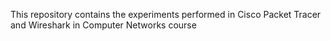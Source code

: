 This repository contains the experiments performed in Cisco Packet Tracer and Wireshark in Computer Networks course
